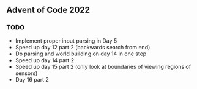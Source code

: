 ## Advent of Code 2022

### TODO
* Implement proper input parsing in Day 5
* Speed up day 12 part 2 (backwards search from end)
* Do parsing and world building on day 14 in one step
* Speed up day 14 part 2
* Speed up day 15 part 2 (only look at boundaries of viewing regions of sensors)
* Day 16 part 2
